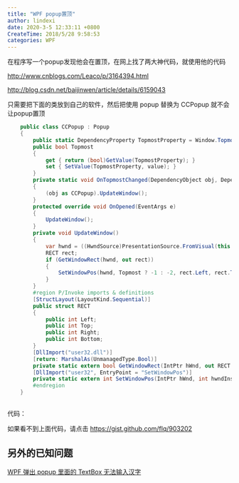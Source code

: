 ```yaml
---
title: "WPF popup置顶"
author: lindexi
date: 2020-3-5 12:33:11 +0800
CreateTime: 2018/5/28 9:58:53
categories: WPF
---
```


在程序写一个popup发现他会在置顶，在网上找了两大神代码，就使用他的代码

<!--more-->


<!-- CreateTime:2018/5/28 9:58:53 -->


<div id="toc"></div>

http://www.cnblogs.com/Leaco/p/3164394.html

http://blog.csdn.net/baijinwen/article/details/6159043

只需要把下面的类放到自己的软件，然后把使用 popup 替换为 CCPopup 就不会让popup置顶

```csharp
    public class CCPopup : Popup
    {
        public static DependencyProperty TopmostProperty = Window.TopmostProperty.AddOwner(typeof(CCPopup), new FrameworkPropertyMetadata(false, OnTopmostChanged));
        public bool Topmost
        {
            get { return (bool)GetValue(TopmostProperty); }
            set { SetValue(TopmostProperty, value); }
        }
        private static void OnTopmostChanged(DependencyObject obj, DependencyPropertyChangedEventArgs e)
        {
            (obj as CCPopup).UpdateWindow();
        }
        protected override void OnOpened(EventArgs e)
        {
            UpdateWindow();
        }
        private void UpdateWindow()
        {
            var hwnd = ((HwndSource)PresentationSource.FromVisual(this.Child)).Handle;
            RECT rect;
            if (GetWindowRect(hwnd, out rect))
            {
                SetWindowPos(hwnd, Topmost ? -1 : -2, rect.Left, rect.Top, (int)this.Width, (int)this.Height, 0);
            }
        }
        #region P/Invoke imports & definitions
        [StructLayout(LayoutKind.Sequential)]
        public struct RECT
        {
            public int Left;
            public int Top;
            public int Right;
            public int Bottom;
        }
        [DllImport("user32.dll")]
        [return: MarshalAs(UnmanagedType.Bool)]
        private static extern bool GetWindowRect(IntPtr hWnd, out RECT lpRect);
        [DllImport("user32", EntryPoint = "SetWindowPos")]
        private static extern int SetWindowPos(IntPtr hWnd, int hwndInsertAfter, int x, int y, int cx, int cy, int wFlags);
        #endregion
    }
    
```

代码：<script src="https://gist.github.com/flq/903202.js"></script>

如果看不到上面代码，请点击 <https://gist.github.com/flq/903202>


## 另外的已知问题

[WPF 弹出 popup 里面的 TextBox 无法输入汉字 ](https://lindexi.github.io/lindexi/post/WPF-%E5%BC%B9%E5%87%BA-popup-%E9%87%8C%E9%9D%A2%E7%9A%84-TextBox-%E6%97%A0%E6%B3%95%E8%BE%93%E5%85%A5%E6%B1%89%E5%AD%97.html )

